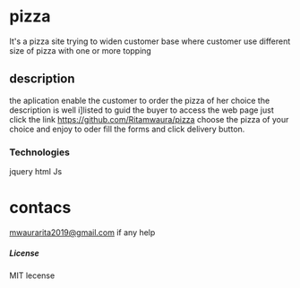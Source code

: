# pizza
It's a pizza site trying to widen customer base where customer use   different size of pizza with one or more  topping
## description
the aplication enable the customer to order the pizza of her choice the description is well i]listed to guid the buyer
to access the web page just click the link https://github.com/Ritamwaura/pizza choose the pizza of your choice  and enjoy to oder fill the forms and click delivery button.

### Technologies
jquery
html
Js
# contacs
 mwaurarita2019@gmail.com if any help

##### License
MIT lecense
